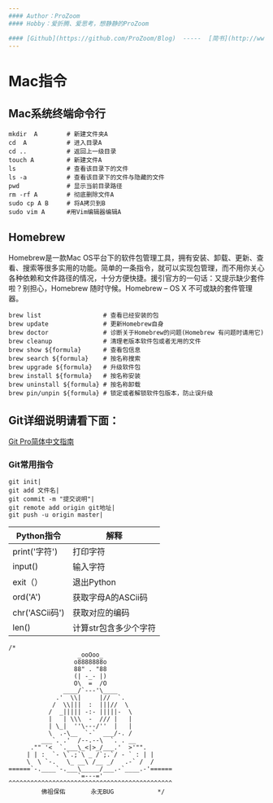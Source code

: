 ```yaml
---
#### Author：ProZoom
#### Hobby：爱折腾、爱思考，想静静的ProZoom

#### [Github](https://github.com/ProZoom/Blog)  -----  [简书](http://www.jianshu.com/u/8d602265effd)  -----  [CSDN](http://blog.csdn.net/u014735704)
---
```


# Mac指令
## Mac系统终端命令行
```
mkdir  A  		# 新建文件夹A
cd  A         	# 进入目录A
cd ..         	# 返回上一级目录
touch A       	# 新建文件A
ls            	# 查看该目录下的文件
ls -a 			# 查看该目录下的文件与隐藏的文件
pwd				# 显示当前目录路径
rm -rf A		# 彻底删除文件A
sudo cp A B		# 将A拷贝到B
sudo vim A 		#用Vim编辑器编辑A
```
## Homebrew
Homebrew是一款Mac OS平台下的软件包管理工具，拥有安装、卸载、更新、查看、搜索等很多实用的功能。简单的一条指令，就可以实现包管理，而不用你关心各种依赖和文件路径的情况，十分方便快捷。援引官方的一句话：又提示缺少套件啦？别担心，Homebrew 随时守候。Homebrew – OS X 不可或缺的套件管理器。

```
brew list                 # 查看已经安装的包
brew update               # 更新Homebrew自身
brew doctor               # 诊断关于Homebrew的问题(Homebrew 有问题时请用它)
brew cleanup              # 清理老版本软件包或者无用的文件
brew show ${formula}      # 查看包信息
brew search ${formula}    # 按名称搜索
brew upgrade ${formula}   # 升级软件包
brew install ${formula}   # 按名称安装
brew uninstall ${formula} # 按名称卸载
brew pin/unpin ${formula} # 锁定或者解锁软件包版本，防止误升级

```

## Git详细说明请看下面：

[Git Pro简体中文指南](http://iissnan.com/progit/)

### Git常用指令

```
git init|
git add 文件名|
git commit -m "提交说明"|
git remote add origin git地址|
git push -u origin master|
```




Python指令|解释
---------|----
print('字符')|打印字符
input()|输入字符
exit（）|退出Python
ord('A') |获取字母A的ASCii码
chr('ASCii码')|获取对应的编码
len()|计算str包含多少个字符


```
/*
                   _ooOoo_
                  o8888888o
                  88" . "88
                  (| -_- |)
                  O\  =  /O
               ____/`---'\____
             .'  \\|     |//  `.
            /  \\|||  :  |||//  \
           /  _||||| -:- |||||-  \
           |   | \\\  -  /// |   |
           | \_|  ''\---/''  |   |
           \  .-\__  `-`  ___/-. /
         ___`. .'  /--.--\  `. . __
      ."" '<  `.___\_<|>_/___.'  >'"".
     | | :  `- \`.;`\ _ /`;.`/ - ` : | |
     \  \ `-.   \_ __\ /__ _/   .-` /  /
======`-.____`-.___\_____/___.-`____.-'======
                   `=---='
^^^^^^^^^^^^^^^^^^^^^^^^^^^^^^^^^^^^^^^^^^^^^
         佛祖保佑       永无BUG            */
```
